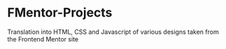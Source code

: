 # FMentor-Projects
Translation into HTML, CSS and Javascript of various designs taken from the Frontend Mentor site
